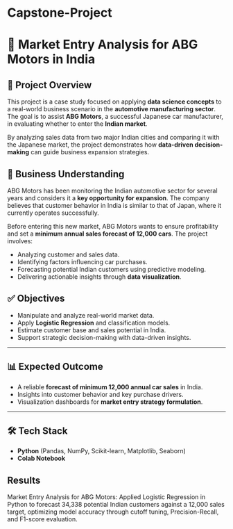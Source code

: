 # Capstone-Project

# 🚗 Market Entry Analysis for ABG Motors in India  

## 📌 Project Overview  
This project is a case study focused on applying **data science concepts** to a real-world business scenario in the **automotive manufacturing sector**. The goal is to assist **ABG Motors**, a successful Japanese car manufacturer, in evaluating whether to enter the **Indian market**.  

By analyzing sales data from two major Indian cities and comparing it with the Japanese market, the project demonstrates how **data-driven decision-making** can guide business expansion strategies.  



## 🎯 Business Understanding  
ABG Motors has been monitoring the Indian automotive sector for several years and considers it a **key opportunity for expansion**. The company believes that customer behavior in India is similar to that of Japan, where it currently operates successfully.  

Before entering this new market, ABG Motors wants to ensure profitability and set a **minimum annual sales forecast of 12,000 cars**. The project involves:  

- Analyzing customer and sales data.  
- Identifying factors influencing car purchases.  
- Forecasting potential Indian customers using predictive modeling.  
- Delivering actionable insights through **data visualization**.  



## ✅ Objectives  
- Manipulate and analyze real-world market data.  
- Apply **Logistic Regression** and classification models.  
- Estimate customer base and sales potential in India.  
- Support strategic decision-making with data-driven insights.  

---

## 📊 Expected Outcome  
- A reliable **forecast of minimum 12,000 annual car sales** in India.  
- Insights into customer behavior and key purchase drivers.  
- Visualization dashboards for **market entry strategy formulation**.  

---

## 🛠️ Tech Stack  
- **Python** (Pandas, NumPy, Scikit-learn, Matplotlib, Seaborn)  
- **Colab Notebook**
## Results
  Market Entry Analysis for ABG Motors: Applied Logistic Regression in Python to forecast 34,338 potential Indian customers against a 12,000 sales target, optimizing model accuracy through cutoff tuning, Precision-Recall, and F1-score evaluation.
























































































